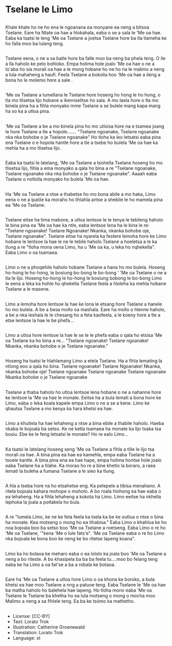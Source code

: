 # Tselane le Limo

##
Khale khale ho ne ho ena le
ngoanana ea monyane ea neng a
bitsoa Tselane.
Eare ha Ntate oa hae a hlokahala,
eaba o se a sala le 'Me oa hae.
Eaba ka tsatsi le leng 'Me oa
Tselane a joetsa Tselane hore ba tla
tlameha ke ho falla moo ba lulang
teng.

##
Tselane eena, o ne a sa batle hore
ba falle moo ba neng ba phela teng.
O ile a lla haholo ke pelo bohloko.
Empa holima hole joalo 'Me oa hae
o ne a ts'aba ho sia morali oa hae a
le mong hobane ho ne ho na le
malimo a neng a lula mahaheng a
haufi.
Feela Tselane a bokolla hoo 'Me oa
hae a ileng a bona ho le molemo
hore a sale .

##
'Me oa Tselane a lumellana le
Tselane hore hoseng ho hong le ho
hong, o tla mo tlisetsa lijo hobane a
ikemiselitse ho sala. A mo laela
hore o tla mo binela pina ha a fihla
monyako mme Tselane a se bulele
mang kapa mang ha so ka a utloa
pina.

##
'Me oa Tselane a be a mo binela pina ho mo utloisa hore na e
tsamea joang le hore Tselane a tle a hopole.......
"Tselane ngoanake, Tselane ngoanake
nka nka bohobe o je Tselane ngoanake"
Ho tloha ka leo letsatsi eaba pina ena Tselane o e hopola hantle
hore a tle a tsebe ho bulela 'Me oa hae ka mehla ha a mo tlisetsa
lijo.

##
Eaba ka tsatsi le latelang, 'Me oa
Tselane a tsohella Tselane hoseng
ho mo tlisetsa lijo, fihla a ema
monyako a qala ho bina a re
"Tselane ngoanake, Tselane
ngoanake nka nka bohobe o je
Tselane ngoanake".
Aaaah eaba Tselane o notlolla
monyako ho bulela 'Me oa hae.

##
Ha 'Me oa Tselane a ntse a thabetse
ho mo bona abile a mo haka, Limo
eena o ne a ipatile ka moraho ho
lihlahla antse a shebile le ho
mamela pina ea 'Me oa Tselane.

##
Tselane eitse ha tima mabone, a
utloa lentsoe le le tenya le tebileng
haholo le bina pina ea 'Me oa hae
ka ntle, eaba lentsoe lena ha le bina
le re:
"Tselane ngoanake!
Tselane Ngoanake!
Nkanka, nkanka bohobe oje, Tselane
ngoanake". Tselane eitse ha nyarela
ka festere lemoha hore ke Limo
hobane le lentsoe la hae le ne le
tebile haholo.Tselane a hoeletsa a le
ka tlung a re "tloha mona oena
Limo, ha u 'Me oa ka, u leka ho
nqhekella". Eaba Limo o oa
tsamaea.

##
Limo o ne a phoqehile haholo
hobane Tselane a hana ho mo
bulela. Hoseng ho-hong le ho-hong,
le bosiung bo-bong le bo-bong ‘ 'Me
oa Tselane o ne a tla le lijo. Hoseng
ho-hong le ho-hong le bosiung bobong le bo-bong Limo le eena a leka
ka hohle ho qhekella Tselane feela a
hloleha ka mehla hobane Tselane a
le masene.

##
Limo a lemoha hore lentsoe la hae
ke lona le etsang hore Tselane a
hanele ho mo bulela. A be a besa
mollo oa mashala. Eare ha mollo o
hlenne haholo, a be a nka leshala le
le chesang ho a feta kaofeela, a le
koeny hore a tle a etse lentsoe la
hae le be phefa...

##
Limo a utloa hore lentsoe la hae le
se le le phefa eaba o qala ho etsisa
'Me oa Tselane ka ho bina a re...
"Tselane ngoanake! Tselane
ngoanake!
Nkanka, nkanka bohobe o je Tselane
ngoanake."

##
Hoseng ha tsatsi le hlahlamang Limo a etela Tselane. Ha a fihla
lemating la ntlong eoo a qala ho bina.
Tselane ngoanake! Tselane
Ngoanake! Nkanka, nkanka bohobe oje!
Tselane ngoanake
Tselane ngoanake
Tselane ngoanake
Nkanka bohobe o je Tselane ngoanake

##
Tselane a thaba haholo ho utloa
lentsoe lena hobane o ne a
nahanne hore ke lentsoe la 'Me oa
hae le monate.
Eeitse ha a bula lemati a bona hore
ke Limo, eaba o leka koala kapele
empa Limo o ne a se a kene.
Limo ke qhautsa Tselane a mo
kenya ka hara khetsi ea hae.

##
Limo a khutlela ha hae lehaheng a
ntse a bina ebile a thabile haholo.
Haeba nkaba le bojoala ba setso. Ke
ne ketla tsamaea ha monate ka lijo
tsaka tsa bosiu. Ebe ke le feng
letsatsi le monate? Ho re ealo
Limo...

##
Ka tsatsi le latelang hoseng seng
'Me oa Tselane a fihla a tlile le lijo
tsa morali oa hae. A bina pina ea
hae ea kamehla, empa eaba
Tselane ha a tsoele kantle. A bina
pina ena ea hae hape, empa holima
hontse hole joalo eaba Tselane ha a
hlahe. Ka morao ho re a bine khetlo
la boraro, a raea lemati la buleha a
fumana Tselane a le sieo ka tlung.

##
A hla a tseba hore na ho etsahetse
eng. Ka pelepele a tibisa menahano.
A ritela bojoala kahara mohope o
moholo. A bo roala hlohong ea hae
eaba o ea lehaheng. Ha a fihla
lehaheng a kokota ha Limo. Limo
eeitse ha nkhella lephoka la joala a
potlakela ho bula.

##
A re "lumela Limo, ke ne ke feta feela ka tsela ka be
ke outlua o ntse o bina ha monate. Kea motseng o
mong ho ea ithabisa."
Eaba Limo o khahloa ke ho noa bojoala boo ba setso
boo 'Me oa Tselane a roetseng. Eaba Limo o re ho
'Me oa Tselane, '"kena 'Me o lule fats'e". 'Me oa
Tselane eaba o re ho Limo nka bojoala ke bona boo
ke neng ke bo ritetse lapeng koana".

##
Limo ka ho bolaoa ke meharo eaba
o ea lololo ka joala boo 'Me oa
Tselane a neng a bo riteste. A bo
khasipela ba ba ba feela tu....moo
bo felang teng eaba ke ha Limo a
oa fat'se a ba a robala ke botaoa.

##
Eare ha 'Me oa Tselane a utloa hore
Limo o oa khona ke boroko, a bula
khetsi ea hae moo Tselane a nng a
patuoe teng.
Eaba Tselane le 'Me oa hae ba
matha haholo ho balehela hae
lapeng.
Ho tloha mono eaba 'Me oa Tselane
le Tselane ba khetha ho ea lula
motseng o mong o mocha moo
Malimo a neng a sa fihlele teng. Ea
ba ke tsómo ka mathetho.

##
* License: [CC-BY]
* Text: Lorato Trok
* Illustration: Catherine Groenewald
* Translation: Lorato Trok
* Language: st
